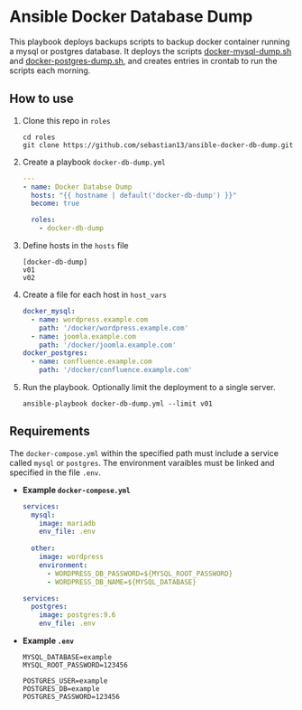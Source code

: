 # Ansible Docker Database Dump

This playbook deploys backups scripts to backup docker container running a mysql or postgres database. It deploys the scripts [docker-mysql-dump.sh](https://gist.github.com/sebastian13/cc58304f7b177ac1d16d7671dc67efb9#file-docker-mysql-dump-sh) and [docker-postgres-dump.sh](https://gist.github.com/sebastian13/c313c055a59342acb9f0a7a3d5d03c09), and creates entries in crontab to run the scripts each morning.

## How to use

1. Clone this repo in `roles`

	```
	cd roles
	git clone https://github.com/sebastian13/ansible-docker-db-dump.git
	```

1. Create a playbook `docker-db-dump.yml`

	```yaml
	---
	- name: Docker Databse Dump
	  hosts: "{{ hostname | default('docker-db-dump') }}"
	  become: true
	
	  roles:
	    - docker-db-dump
	```

1. Define hosts in the `hosts` file

	```
	[docker-db-dump]
	v01
	v02
	```
	
1. Create a file for each host in `host_vars`

	```yaml
	docker_mysql:
	  - name: wordpress.example.com
	    path: '/docker/wordpress.example.com'
	  - name: joomla.example.com
	    path: '/docker/joomla.example.com'
	docker_postgres:
	  - name: confluence.example.com
	    path: '/docker/confluence.example.com'
	```
	
1. Run the playbook. Optionally limit the deployment to a single server.

	```
	ansible-playbook docker-db-dump.yml --limit v01
	```

## Requirements

The `docker-compose.yml` within the specified path must include a service called `mysql` or `postgres`. The environment varaibles must be linked and specified in the file `.env`.

- **Example `docker-compose.yml`**

	```yaml
	services:
	  mysql:
	    image: mariadb
	    env_file: .env
	    
	  other:
	    image: wordpress
	    environment:
	      - WORDPRESS_DB_PASSWORD=${MYSQL_ROOT_PASSWORD}
	      - WORDPRESS_DB_NAME=${MYSQL_DATABASE}
	```
	
	```yaml
	services:
	  postgres:
	    image: postgres:9.6
	    env_file: .env
	```

- **Example `.env`**

	```
	MYSQL_DATABASE=example
	MYSQL_ROOT_PASSWORD=123456
	```
	
	```
	POSTGRES_USER=example
	POSTGRES_DB=example
	POSTGRES_PASSWORD=123456
	```